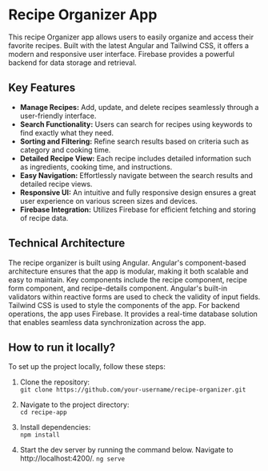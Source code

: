 # Recipe Organizer App

This recipe Organizer app allows users to easily organize and access their favorite recipes. Built with the latest Angular and Tailwind CSS, it offers a modern and responsive user interface. Firebase provides a powerful backend for data storage and retrieval.

## Key Features

- **Manage Recipes:** Add, update, and delete recipes seamlessly through a user-friendly interface.
- **Search Functionality:** Users can search for recipes using keywords to find exactly what they need.
- **Sorting and Filtering:** Refine search results based on criteria such as category and cooking time.
- **Detailed Recipe View:** Each recipe includes detailed information such as ingredients, cooking time, and instructions.
- **Easy Navigation:** Effortlessly navigate between the search results and detailed recipe views.
- **Responsive UI:** An intuitive and fully responsive design ensures a great user experience on various screen sizes and devices.
- **Firebase Integration:** Utilizes Firebase for efficient fetching and storing of recipe data.

## Technical Architecture

The recipe organizer is built using Angular.  Angular's component-based architecture ensures that the app is modular, making it both scalable and easy to maintain. Key components include the recipe component, recipe form component, and recipe-details component. Angular's built-in validators within reactive forms are used to check the validity of input fields. Tailwind CSS is used to style the components of the app. For backend operations, the app uses Firebase. It provides a real-time database solution that enables seamless data synchronization across the app.

## How to run it locally?

To set up the project locally, follow these steps:

1. Clone the repository:<br>
   `git clone https://github.com/your-username/recipe-organizer.git`
   
3. Navigate to the project directory:<br>
   `cd recipe-app`
   
5. Install dependencies:<br>
  `npm install`

7. Start the dev server by running the command below. Navigate to http://localhost:4200/.
   `ng serve`

